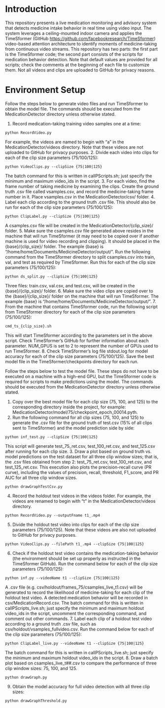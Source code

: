 # Introduction
This repository presents a live medication monitoring and advisory system that detects medicine intake behavior in real time using video input. The system leverages a ceiling-mounted indoor camera and applies the TimeSformer (GitHub https://github.com/facebookresearch/TimeSformer) video-based attention architecture to identify moments of medicine-taking from continuous video streams.
This repository has two parts: the first part is the TimeSformer code; the second part consists of the scripts for medication behavior detection. Note that default values are provided for all scripts; check the comments at the beginning of each file to customize them.
Not all videos and clips are uploaded to GitHub for privacy reasons.

# Environment Setup
Follow the steps below to generate video files and run TimeSformer to obtain the model file. The commands should be executed from the MedicationDetector directory unless otherwise stated.
1. Record medication-taking training video samples one at a time:
	
 ```python RecordVideo.py```

For example, the videos are named to begin with “a” in the MedicationDetector/videos directory. Note that these videos are not uploaded to GitHub for privacy purposes.
2. Divide each video into clips for each of the clip size parameters (75/100/125):  
	
 ```python VideoClips.py --clipSize {75|100|125}```
 
The batch command for this is written in callPScripts.sh; just specify the minimum and maximum video_ids in the script.
3. For each video, find the frame number of taking medicine by examining the clips. Create the ground truth .csv file called vsamples.csv, and record the medicine-taking frame number in it. Place vsamples.csv in the MedicationDetector/csv/ folder.
4. Label each clip according to the ground truth .csv file. This should also be run for each of the clip size parameters (75/100/125):  
	
 ```python ClipLabel.py --clipSize {75|100|125}```
 
A csamples.csv file will be created in the MedicationDetector/{clip_size}/ folder.
5. Make sure the csamples.csv file generated above resides in the machine that will run TimeSformer (it may need to be copied over if another machine is used for video recording and clipping). It should be placed in the {base}/{clip_size}/ folder. The example {base} is
“/home/home/Documents/MedicineDetector/output/”. Run the following command from the TimeSformer directory to split csamples.csv into train, val, and test as required by TimeSformer. Run this for each of the clip size parameters (75/100/125):  
	
 ```python ds_split.py --clipSize {75|100|125}```
 
Three files: train.csv, val.csv, and test.csv, will be created in the {base}/{clip_size}/ folder.
6. Make sure the video clips are copied over to the {base}/{clip_size}/ folder on the machine that will run TimeSformer. The example {base} is
“/home/home/Documents/MedicineDetector/output/”.
7. From the machine that contains TimeSformer code, run the following script from TimeSformer directory for each of the clip size parameters (75/100/125):  
	
 ```cmd_ts_{clip_size}.sh```
 
This will start TimeSformer according to the parameters set in the above script. Check TimeSformer’s GitHub for further information about each parameter. NUM_GPUS is set to 2 to represent the number of GPUs used to run TimeSformer.
8. Check TimeSformer’s log file stdout.log for model accuracy for each of the clip size parameters (75/100/125). Save the best model file in the TimeSformer/checkpoints directory for each run.


Follow the steps below to test the model file. These steps do not have to be executed on a machine with a high-end GPU, but the TimeSformer code is required for scripts to make predictions using the model. The commands should be executed from the MedicationDetector directory unless otherwise stated.
1. Copy over the best model file for each clip size (75, 100, and 125) to the corresponding directory inside the project, for example: MedicationDetector/model/75/checkpoint_epoch_00014.pyth.
2. Run the following command for all clip sizes (75, 100, and 125) to generate the .csv file for the ground truth of test.csv (15% of all clips sent to TimeSformer) and the model prediction side by side:  
	
 ```python inf_test.py --clipSize {75|100|125}```
 
This script will generate test_75_ret.csv, test_100_ret.csv, and test_125.csv after running for each clip size.
3. Draw a plot based on ground truth vs. model predictions on the test dataset for all three clip window sizes; that is, the .csv files obtained from step 2: test_75_ret.csv, test_100_ret.csv, and test_125_ret.csv. This execution also plots the precision-recall curve (PR curve), including the values of precision, recall, threshold, F1_score, and PR AUC for all three clip window sizes.  
	
 ```python drawGraphTestCsv.py```
 
4. Record the holdout test videos in the videos folder. For example, the videos are renamed to begin with “t” in the MedicationDetector/videos directory.  
	
 ```python RecordVideo.py --outputFname t1_.mp4```
 
5. Divide the holdout test video into clips for each of the clip size parameters (75/100/125). Note that these videos are also not uploaded to GitHub for privacy purposes.  
	
 ```python VideoClips.py --filePath t1_.mp4 --clipSize {75|100|125}```
 
6. Check if the holdout test video contains the medication-taking behavior (the environment should be set up properly as instructed in the TimeSformer GitHub). Run the command below for each of the clip size parameters (75/100/125):  
	
 ```python inf.py --videoName t1 --clipSize {75|100|125}```
 
A .csv file (e.g. csv/holdout/frames_75/csamples_live_t1.csv) will be generated to record the likelihood of medicine-taking for each clip of the holdout test video. A detected medication behavior will be recorded in csv/MedicationRecord.csv.
The batch command for this is written in callPScripts_live.sh; just specify the minimum and maximum holdout video_ids in the script, uncomment the corresponding command, and comment out other commands.
7. Label each clip of a holdout test video according to a ground truth .csv file, such as csv/holdout/vsamples_fullvideo.csv. Run the command below for each of the clip size parameters (75/100/125):  

 ```python ClipLabel_live.py --videoName t1 --clipSize {75|100|125}```
 
The batch command for this is written in callPScripts_live.sh; just specify the minimum and maximum holdout video_ids in the script.
8. Draw a batch plot based on csamples_live_t##.csv to compare the performance of three clip window sizes: 75, 100, and 125.  
	
 ```python drawGraph.py```
 
9. Obtain the model accuracy for full video detection with all three clip sizes:  
	
 ```python drawGraphThreshold.py```
 
